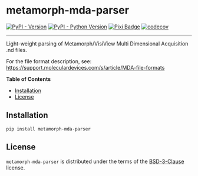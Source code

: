 # metamorph-mda-parser

[![PyPI - Version](https://img.shields.io/pypi/v/metamorph-mda-parser.svg)](https://pypi.org/project/metamorph-mda-parser)
[![PyPI - Python Version](https://img.shields.io/pypi/pyversions/metamorph-mda-parser.svg)](https://pypi.org/project/metamorph-mda-parser)
[![Pixi Badge](https://img.shields.io/endpoint?url=https://raw.githubusercontent.com/prefix-dev/pixi/main/assets/badge/v0.json)](https://pixi.sh)
[![codecov](https://codecov.io/gh/fmi-faim/metamorph-mda-parser/graph/badge.svg?token=X8NBB1B44N)](https://codecov.io/gh/fmi-faim/metamorph-mda-parser)

-----

Light-weight parsing of Metamorph/VisiView Multi Dimensional Acquisition .nd files.

For the file format description, see: https://support.moleculardevices.com/s/article/MDA-file-formats

**Table of Contents**

- [Installation](#installation)
- [License](#license)

## Installation

```console
pip install metamorph-mda-parser
```

## License

`metamorph-mda-parser` is distributed under the terms of the [BSD-3-Clause](https://spdx.org/licenses/BSD-3-Clause.html) license.
